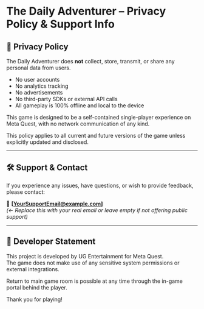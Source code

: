 # The Daily Adventurer – Privacy Policy & Support Info

## 📜 Privacy Policy

The Daily Adventurer does **not** collect, store, transmit, or share any personal data from users.

- No user accounts
- No analytics tracking
- No advertisements
- No third-party SDKs or external API calls
- All gameplay is 100% offline and local to the device

This game is designed to be a self-contained single-player experience on Meta Quest, with no network communication of any kind.

This policy applies to all current and future versions of the game unless explicitly updated and disclosed.

---

## 🛠️ Support & Contact

If you experience any issues, have questions, or wish to provide feedback, please contact:

📧 **[YourSupportEmail@example.com]**  
_(← Replace this with your real email or leave empty if not offering public support)_

---

## 🧠 Developer Statement

This project is developed by UG Entertainment for Meta Quest.  
The game does not make use of any sensitive system permissions or external integrations.

Return to main game room is possible at any time through the in-game portal behind the player.

Thank you for playing!
